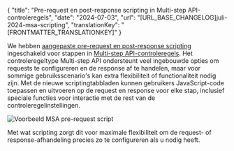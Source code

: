 {
  "title": "Pre-request en post-response scripting in Multi-step API-controleregels",
  "date": "2024-07-03",
  "url": "[URL_BASE_CHANGELOG]juli-2024-msa-scripting",
  "translationKey": "[FRONTMATTER_TRANSLATIONKEY]"
}

We hebben [aangepaste pre-request en post-response scripting]([LINK_URL_1]) ingeschakeld voor stappen in [Multi-step API-controleregels]([LINK_URL_2]). Het controleregeltype Multi-step API ondersteunt veel ingebouwde opties om requests te configureren en de response af te handelen, maar voor sommige gebruiksscenario's kan extra flexibiliteit of functionaliteit nodig zijn. Met de nieuwe scriptingtabbladen kunnen gebruikers JavaScript-code toepassen en uitvoeren op de request en response voor elke stap, inclusief speciale functies voor interactie met de rest van de controleregelinstellingen.

![Voorbeeld MSA pre-request script]([LINK_URL_3])

Met wat scripting zorgt dit voor maximale flexibiliteit om de request- of response-afhandeling precies zo te configureren als u nodig heeft.